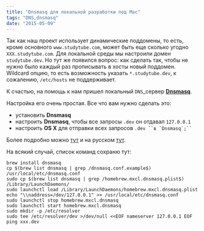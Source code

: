 ```yaml
---
title: "Dnsmasq для локальной разработки под Mac"
tags: "DNS,dnsmasq"
date: "2015-05-09"
---
```


Так как наш проект использует динамические поддомены, то есть, кроме основного `www.studytube.com`, может быть еще сколько угодно `XXX.studytube.com`. Для локальной среды мы настроили домен `studytube.dev`. Но тут же появился вопрос: как сделать так, чтобы не нужно было каждый раз прописывать в хосты новый поддомен. Wildcard опцию, то есть возможность указать `*.studytube.dev`, к сожалению, `/etc/hosts` не поддерживает.

К счастью, на помощь к нам пришел локальный `DNS`_сервер **[Dnsmasq](https://www.thekelleys.org.uk/dnsmasq/doc.html)**.

Настройка его очень простая. Все что вам нужно сделать это:

- установить **Dnsmasq**
- настроить **Dnsmasq**, чтобы все запросы `.dev` он отдавал `127.0.0.1`
- настроить **OS X** для отправки всех запросов ```.dev ``в `Dnsmasq`;`` ```

Более подробно можно [тут](https://passingcuriosity.com/2013/dnsmasq-dev-osx/) и на русском [тут](https://kossoff.ru/2014/11/22/%D0%B8%D1%81%D0%BF%D0%BE%D0%BB%D1%8C%D0%B7%D0%BE%D0%B2%D0%B0%D0%BD%D0%B8%D0%B5-dnsmasq-%D0%B4%D0%BB%D1%8F-%D0%BB%D0%BE%D0%BA%D0%B0%D0%BB%D1%8C%D0%BD%D0%BE%D0%B9-%D1%80%D0%B0%D0%B7%D1%80%D0%B0%D0%B1%D0%BE%D1%82%D0%BA%D0%B8-%D0%BD%D0%B0-os-x).

На всякий случай, список команд сохраню тут:

```
brew install dnsmasq 
cp $(brew list dnsmasq | grep /dnsmasq.conf.example$) /usr/local/etc/dnsmasq.conf 
sudo cp $(brew list dnsmasq | grep /homebrew.mxcl.dnsmasq.plist$) /Library/LaunchDaemons/ 
sudo launchctl load /Library/LaunchDaemons/homebrew.mxcl.dnsmasq.plist 
echo "\\naddress=/dev/127.0.0.1" >> /usr/local/etc/dnsmasq.conf 
sudo launchctl stop homebrew.mxcl.dnsmasq 
sudo launchctl start homebrew.mxcl.dnsmasq 
sudo mkdir -p /etc/resolver 
sudo tee /etc/resolver/dev >/dev/null <<EOF nameserver 127.0.0.1 EOF 
ping xxx.dev
```
